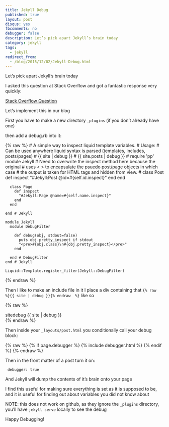 ```yaml
---
title: Jekyll Debug
published: true
layout: post
disqus: yes
fbcomments: no
debugger: false
description: Let’s pick apart Jekyll’s brain today
category: jekyll
tags: 
  - jekyll
redirect_from:
  - /blog/2015/12/02/Jekyll-Debug.html
---
```


Let’s pick apart Jekyll’s brain today

I asked this question at Stack Overflow and got a fantastic response very quickly:

[Stack Overflow Question](http://stackoverflow.com/questions/34048313/jekyll-debug-or-print-all-variables)

Let’s implement this in our blog

First you have to make a new directory `_plugins` (if you don’t already have one)

then add a debug.rb into it:

{% raw  %}
    # A simple way to inspect liquid template variables.
    # Usage:
    #  Can be used anywhere liquid syntax is parsed (templates, includes, posts/pages)
    #  {{ site | debug }}
    #  {{ site.posts | debug }}
    #
    require 'pp'
    module Jekyll
      # Need to overwrite the inspect method here because the original
      # uses < > to encapsulate the psuedo post/page objects in which case
      # the output is taken for HTML tags and hidden from view.
      #
      class Post
        def inspect
          "#Jekyll:Post @id=#{self.id.inspect}"
        end
      end
      
      class Page
        def inspect
          "#Jekyll:Page @name=#{self.name.inspect}"
        end
      end
      
    end # Jekyll
      
    module Jekyll
      module DebugFilter
        
        def debug(obj, stdout=false)
          puts obj.pretty_inspect if stdout
          "<pre>#{obj.class}\n#{obj.pretty_inspect}</pre>"
        end

      end # DebugFilter
    end # Jekyll

    Liquid::Template.register_filter(Jekyll::DebugFilter)
{% endraw  %}

Then I like to make an include file in it I place a div containing that `{% raw  %}{{ site | debug }}{% endraw  %}` like so

{% raw  %}
    <div class="debugger">
      <div class="container text-center">
        sitedebug
        {{ site | debug }}
      </div><!--//container-->
    </div><!--//div-->
{% endraw  %}

Then inside your `_layouts/post.html` you conditionally call your debug block:

{% raw  %}
    {% if page.debugger %}
      {% include debugger.html %}
    {% endif %}
{% endraw  %}

Then in the front matter of a post turn it on:

     debugger: true

And Jekyll will dump the contents of it’s brain onto your page

I find this useful for making sure everything is set as it is supposed to be, and it is useful for finding out about variables you did not know about

NOTE: this does not work on github, as they ignore the `_plugins` directory, you’ll have `jekyll serve` locally to see the debug

Happy Debugging!
